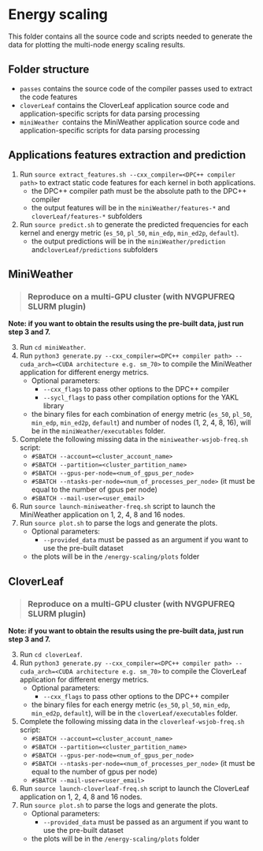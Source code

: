 # Energy scaling
This folder contains all the source code and scripts needed to generate the data for plotting the multi-node energy scaling results.

## Folder structure
- `passes` contains the source code of the compiler passes used to extract the code features
- `cloverLeaf` contains the CloverLeaf application source code and application-specific scripts for data parsing processing
- `miniWeather `contains the MiniWeather application source code and application-specific scripts for data parsing processing

## Applications features extraction and prediction
1. Run `source extract_features.sh --cxx_compiler=<DPC++ compiler path>` to extract static code features for each kernel in both applications.
    - the DPC++ compiler path must be the absolute path to the DPC++ compiler
    - the output features will be in the `miniWeather/features-*` and `cloverLeaf/features-*` subfolders
2. Run `source predict.sh` to generate the predicted frequencies for each kernel and energy metric (`es_50`, `pl_50`, `min_edp`, `min_ed2p`, `default`).
    - the output predictions will be in the `miniWeather/prediction` and`cloverLeaf/predictions` subfolders

## MiniWeather 
> ### Reproduce on a multi-GPU cluster (with NVGPUFREQ SLURM plugin)
**Note: if you want to obtain the results using the pre-built data, just run step 3 and 7.**

3. Run `cd miniWeather`.
4. Run `python3 generate.py --cxx_compiler=<DPC++ compiler path> --cuda_arch=<CUDA architecture e.g. sm_70>` to compile the MiniWeather application for different energy metrics.
    - Optional parameters:
      - `--cxx_flags` to pass other options to the DPC++ compiler
      - `--sycl_flags` to pass other compilation options for the YAKL library
    - the binary files for each combination of energy metric (`es_50`, `pl_50`, `min_edp`, `min_ed2p`, `default`) and number of nodes (1, 2, 4, 8, 16), will be in the `miniWeather/executables` folder.
5. Complete the following missing data in the `miniweather-wsjob-freq.sh` script:
    - `#SBATCH --account=<cluster_account_name>`
    - `#SBATCH --partition=<cluster_partition_name>`
    - `#SBATCH --gpus-per-node=<num_of_gpus_per_node>`
    - `#SBATCH --ntasks-per-node=<num_of_processes_per_node>` (it must be equal to the number of gpus per node)
    - `#SBATCH --mail-user=<user_email>`
6. Run `source launch-miniweather-freq.sh` script to launch the MiniWeather application on 1, 2, 4, 8 and 16 nodes.
7. Run `source plot.sh` to parse the logs and generate the plots.
    - Optional parameters:
      - `--provided_data` must be passed as an argument if you want to use the pre-built dataset
    - the plots will be in the `/energy-scaling/plots` folder

## CloverLeaf
> ### Reproduce on a multi-GPU cluster (with NVGPUFREQ SLURM plugin)
**Note: if you want to obtain the results using the pre-built data, just run step 3 and 7.**

3. Run `cd cloverLeaf`.
4. Run `python3 generate.py --cxx_compiler=<DPC++ compiler path> --cuda_arch=<CUDA architecture e.g. sm_70>` to compile the CloverLeaf application for different energy metrics.
    - Optional parameters:
      - `--cxx_flags` to pass other options to the DPC++ compiler
    - the binary files for each energy metric (`es_50`, `pl_50`, `min_edp`, `min_ed2p`, `default`), will be in the `cloverLeaf/executables` folder.
5. Complete the following missing data in the `cloverleaf-wsjob-freq.sh` script:
    - `#SBATCH --account=<cluster_account_name>`
    - `#SBATCH --partition=<cluster_partition_name>`
    - `#SBATCH --gpus-per-node=<num_of_gpus_per_node>`
    - `#SBATCH --ntasks-per-node=<num_of_processes_per_node>` (it must be equal to the number of gpus per node)
    - `#SBATCH --mail-user=<user_email>`
6. Run `source launch-cloverleaf-freq.sh` script to launch the CloverLeaf application on 1, 2, 4, 8 and 16 nodes.
7. Run `source plot.sh` to parse the logs and generate the plots.
    - Optional parameters:
      - `--provided_data` must be passed as an argument if you want to use the pre-built dataset
    - the plots will be in the `/energy-scaling/plots` folder
